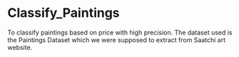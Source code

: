 # Classify_Paintings
To classify paintings based on price with high precision. The dataset used is the Paintings Dataset which we were supposed to extract from Saatchi art website.
